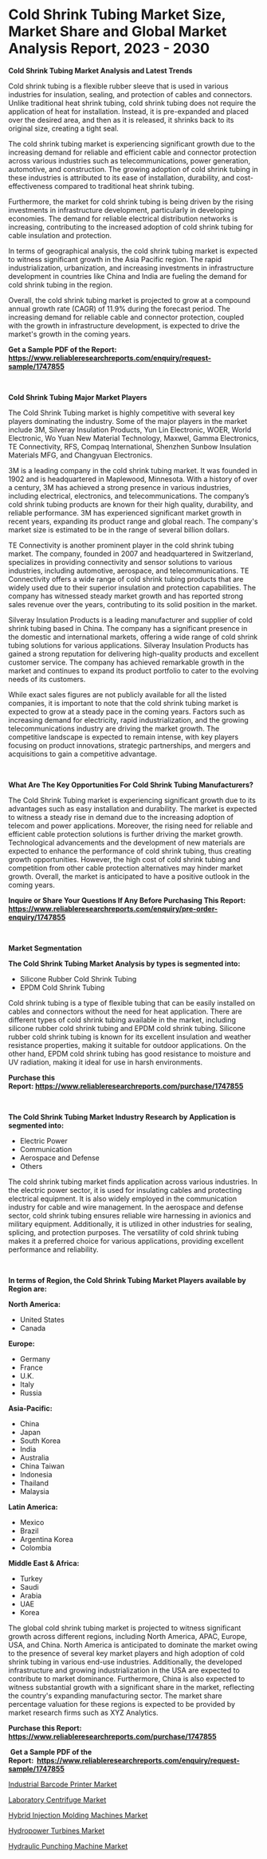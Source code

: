 <p><h1>Cold Shrink Tubing Market Size, Market Share and Global Market Analysis Report, 2023 - 2030</h1></p><p><strong>Cold Shrink Tubing Market Analysis and Latest Trends</strong></p>
<p><p>Cold shrink tubing is a flexible rubber sleeve that is used in various industries for insulation, sealing, and protection of cables and connectors. Unlike traditional heat shrink tubing, cold shrink tubing does not require the application of heat for installation. Instead, it is pre-expanded and placed over the desired area, and then as it is released, it shrinks back to its original size, creating a tight seal.</p><p>The cold shrink tubing market is experiencing significant growth due to the increasing demand for reliable and efficient cable and connector protection across various industries such as telecommunications, power generation, automotive, and construction. The growing adoption of cold shrink tubing in these industries is attributed to its ease of installation, durability, and cost-effectiveness compared to traditional heat shrink tubing.</p><p>Furthermore, the market for cold shrink tubing is being driven by the rising investments in infrastructure development, particularly in developing economies. The demand for reliable electrical distribution networks is increasing, contributing to the increased adoption of cold shrink tubing for cable insulation and protection.</p><p>In terms of geographical analysis, the cold shrink tubing market is expected to witness significant growth in the Asia Pacific region. The rapid industrialization, urbanization, and increasing investments in infrastructure development in countries like China and India are fueling the demand for cold shrink tubing in the region.</p><p>Overall, the cold shrink tubing market is projected to grow at a compound annual growth rate (CAGR) of 11.9% during the forecast period. The increasing demand for reliable cable and connector protection, coupled with the growth in infrastructure development, is expected to drive the market's growth in the coming years.</p></p>
<p><strong>Get a Sample PDF of the Report:&nbsp; <a href="https://www.reliableresearchreports.com/enquiry/request-sample/1747855">https://www.reliableresearchreports.com/enquiry/request-sample/1747855</a></strong></p>
<p>&nbsp;</p>
<p><strong>Cold Shrink Tubing Major Market Players</strong></p>
<p><p>The Cold Shrink Tubing market is highly competitive with several key players dominating the industry. Some of the major players in the market include 3M, Silveray Insulation Products, Yun Lin Electronic, WOER, World Electronic, Wo Yuan New Material Technology, Maxwel, Gamma Electronics, TE Connectivity, RFS, Compaq International, Shenzhen Sunbow Insulation Materials MFG, and Changyuan Electronics.</p><p>3M is a leading company in the cold shrink tubing market. It was founded in 1902 and is headquartered in Maplewood, Minnesota. With a history of over a century, 3M has achieved a strong presence in various industries, including electrical, electronics, and telecommunications. The company’s cold shrink tubing products are known for their high quality, durability, and reliable performance. 3M has experienced significant market growth in recent years, expanding its product range and global reach. The company's market size is estimated to be in the range of several billion dollars.</p><p>TE Connectivity is another prominent player in the cold shrink tubing market. The company, founded in 2007 and headquartered in Switzerland, specializes in providing connectivity and sensor solutions to various industries, including automotive, aerospace, and telecommunications. TE Connectivity offers a wide range of cold shrink tubing products that are widely used due to their superior insulation and protection capabilities. The company has witnessed steady market growth and has reported strong sales revenue over the years, contributing to its solid position in the market.</p><p>Silveray Insulation Products is a leading manufacturer and supplier of cold shrink tubing based in China. The company has a significant presence in the domestic and international markets, offering a wide range of cold shrink tubing solutions for various applications. Silveray Insulation Products has gained a strong reputation for delivering high-quality products and excellent customer service. The company has achieved remarkable growth in the market and continues to expand its product portfolio to cater to the evolving needs of its customers.</p><p>While exact sales figures are not publicly available for all the listed companies, it is important to note that the cold shrink tubing market is expected to grow at a steady pace in the coming years. Factors such as increasing demand for electricity, rapid industrialization, and the growing telecommunications industry are driving the market growth. The competitive landscape is expected to remain intense, with key players focusing on product innovations, strategic partnerships, and mergers and acquisitions to gain a competitive advantage.</p></p>
<p>&nbsp;</p>
<p><strong>What Are The Key Opportunities For Cold Shrink Tubing Manufacturers?</strong></p>
<p><p>The Cold Shrink Tubing market is experiencing significant growth due to its advantages such as easy installation and durability. The market is expected to witness a steady rise in demand due to the increasing adoption of telecom and power applications. Moreover, the rising need for reliable and efficient cable protection solutions is further driving the market growth. Technological advancements and the development of new materials are expected to enhance the performance of cold shrink tubing, thus creating growth opportunities. However, the high cost of cold shrink tubing and competition from other cable protection alternatives may hinder market growth. Overall, the market is anticipated to have a positive outlook in the coming years.</p></p>
<p><strong>Inquire or Share Your Questions If Any Before Purchasing This Report: <a href="https://www.reliableresearchreports.com/enquiry/pre-order-enquiry/1747855">https://www.reliableresearchreports.com/enquiry/pre-order-enquiry/1747855</a></strong></p>
<p>&nbsp;</p>
<p><strong>Market Segmentation</strong></p>
<p><strong>The Cold Shrink Tubing Market Analysis by types is segmented into:</strong></p>
<p><ul><li>Silicone Rubber Cold Shrink Tubing</li><li>EPDM Cold Shrink Tubing</li></ul></p>
<p><p>Cold shrink tubing is a type of flexible tubing that can be easily installed on cables and connectors without the need for heat application. There are different types of cold shrink tubing available in the market, including silicone rubber cold shrink tubing and EPDM cold shrink tubing. Silicone rubber cold shrink tubing is known for its excellent insulation and weather resistance properties, making it suitable for outdoor applications. On the other hand, EPDM cold shrink tubing has good resistance to moisture and UV radiation, making it ideal for use in harsh environments.</p></p>
<p><strong>Purchase this Report:&nbsp;<a href="https://www.reliableresearchreports.com/purchase/1747855">https://www.reliableresearchreports.com/purchase/1747855</a></strong></p>
<p>&nbsp;</p>
<p><strong>The Cold Shrink Tubing Market Industry Research by Application is segmented into:</strong></p>
<p><ul><li>Electric Power</li><li>Communication</li><li>Aerospace and Defense</li><li>Others</li></ul></p>
<p><p>The cold shrink tubing market finds application across various industries. In the electric power sector, it is used for insulating cables and protecting electrical equipment. It is also widely employed in the communication industry for cable and wire management. In the aerospace and defense sector, cold shrink tubing ensures reliable wire harnessing in avionics and military equipment. Additionally, it is utilized in other industries for sealing, splicing, and protection purposes. The versatility of cold shrink tubing makes it a preferred choice for various applications, providing excellent performance and reliability.</p></p>
<p>&nbsp;</p>
<p><strong>In terms of Region, the Cold Shrink Tubing Market Players available by Region are:</strong></p>
<p>
    <p> <strong> North America: </strong>
        <ul>
            <li>United States</li>
            <li>Canada</li>
        </ul>
        </p> 
    <p> <strong> Europe: </strong>
        <ul>
            <li>Germany</li>
            <li>France</li>
            <li>U.K.</li>
            <li>Italy</li>
            <li>Russia</li>
        </ul>
        </p> 
    <p> <strong> Asia-Pacific: </strong>
        <ul>
            <li>China</li>
            <li>Japan</li>
            <li>South Korea</li>
            <li>India</li>
            <li>Australia</li>
            <li>China Taiwan</li>
            <li>Indonesia</li>
            <li>Thailand</li>
            <li>Malaysia</li>
        </ul>
        </p> 
    <p> <strong> Latin America: </strong>
        <ul>
            <li>Mexico</li>
            <li>Brazil</li>
            <li>Argentina Korea</li>
            <li>Colombia</li>
        </ul>
        </p> 
    <p> <strong> Middle East & Africa: </strong>
        <ul>
            <li>Turkey</li>
            <li>Saudi</li>
            <li>Arabia</li>
            <li>UAE</li>
            <li>Korea</li>
        </ul>
    </p>
    </p>
<p><p>The global cold shrink tubing market is projected to witness significant growth across different regions, including North America, APAC, Europe, USA, and China. North America is anticipated to dominate the market owing to the presence of several key market players and high adoption of cold shrink tubing in various end-use industries. Additionally, the developed infrastructure and growing industrialization in the USA are expected to contribute to market dominance. Furthermore, China is also expected to witness substantial growth with a significant share in the market, reflecting the country's expanding manufacturing sector. The market share percentage valuation for these regions is expected to be provided by market research firms such as XYZ Analytics.</p></p>
<p><strong>Purchase this Report: <a href="https://www.reliableresearchreports.com/purchase/1747855">https://www.reliableresearchreports.com/purchase/1747855</a></strong></p>
<p>&nbsp;<strong>Get a Sample PDF of the Report:&nbsp;&nbsp;<a href="https://www.reliableresearchreports.com/enquiry/request-sample/1747855">https://www.reliableresearchreports.com/enquiry/request-sample/1747855</a></strong></p>
<p><strong></strong></p>
<p><p><a href="https://medium.com/@noise.asset.organ/industrial-barcode-printer-market-analysis-its-cagr-market-segmentation-and-global-industry-d086edc5d81a">Industrial Barcode Printer Market</a></p><p><a href="https://medium.com/@soap.equip.win/laboratory-centrifuge-market-analysis-its-cagr-market-segmentation-and-global-industry-overview-41d4824c7998">Laboratory Centrifuge Market</a></p><p><a href="https://medium.com/@sink.pay.sand/hybrid-injection-molding-machines-market-outlook-industry-overview-and-forecast-2023-to-2030-a18e8f3641bc">Hybrid Injection Molding Machines Market</a></p><p><a href="https://medium.com/@stand.tough.park/hydropower-turbines-market-outlook-industry-overview-and-forecast-2023-to-2030-d455ccbfd9d5">Hydropower Turbines Market</a></p><p><a href="https://medium.com/@press.bell.sigh/analyzing-hydraulic-punching-machine-market-global-industry-perspective-and-forecast-2023-to-4467062da0a4">Hydraulic Punching Machine Market</a></p></p>